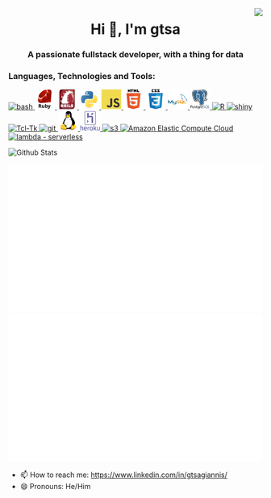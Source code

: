 <p>
  <img src="https://weather-icon.journeyad.repl.co/@london?v=1" align="right">
</p>

<h1 align="center">Hi 👋, I'm gtsa</h1>
<h3 align="center">A passionate fullstack developer, with a thing for data</h3>

<h3 align="left">Languages, Technologies and Tools:</h3>
<p align="left">
  <a href="https://www.gnu.org/software/bash/" target="_blank">
    <img src="https://www.vectorlogo.zone/logos/gnu_bash/gnu_bash-icon.svg" alt="bash" width="40" height="40" title="Bash"/> 
  </a>
  <a href="https://www.ruby-lang.org/" target="_blank">
    <img src="https://raw.githubusercontent.com/devicons/devicon/master/icons/ruby/ruby-original-wordmark.svg" alt="ruby" width="40" height="40" title="Ruby"/>
  </a>
   <a href="https://rubyonrails.org" target="_blank">
    <img src="https://raw.githubusercontent.com/devicons/devicon/master/icons/rails/rails-original-wordmark.svg" alt="rails" width="40" height="40" title="Ruby on Rails"/>
  </a>
  <a href="https://www.python.org" target="_blank">
    <img src="https://raw.githubusercontent.com/devicons/devicon/master/icons/python/python-original.svg" alt="python" width="40" height="40" title="Python"/>
  </a>
  <a href="https://developer.mozilla.org/en-US/docs/Web/JavaScript" target="_blank">
    <img src="https://raw.githubusercontent.com/devicons/devicon/master/icons/javascript/javascript-original.svg" alt="js" width="40" height="40" title="JavaScript"/>
  </a>
  <a href="https://www.w3.org/html/" target="_blank">
    <img src="https://raw.githubusercontent.com/devicons/devicon/master/icons/html5/html5-original-wordmark.svg" alt="html5" width="40" height="40" title="HTML5"/>
  </a>
  <a href="https://www.w3schools.com/css/" target="_blank">
    <img src="https://raw.githubusercontent.com/devicons/devicon/master/icons/css3/css3-original-wordmark.svg" alt="css3" width="40" height="40" title="CSS3"/>
  </a>
  <a href="https://www.mysql.com/" target="_blank">
    <img src="https://raw.githubusercontent.com/devicons/devicon/master/icons/mysql/mysql-original-wordmark.svg" alt="mysql" width="40" height="40" title="MySQL"/>
  </a>
  <a href="https://www.postgresql.org" target="_blank">
    <img src="https://raw.githubusercontent.com/devicons/devicon/master/icons/postgresql/postgresql-original-wordmark.svg" alt="postgresql" width="40" height="40" title="PostgreSQL"/>
  </a>
  <a href="https://www.r-project.org/" target="_blank">
    <img src="https://upload.wikimedia.org/wikipedia/commons/thumb/1/1b/R_logo.svg/724px-R_logo.svg.png?20160212050515" alt="R" width="40" height="40" title="R"/>
  </a>
  <a href="https://shiny.rstudio.com/" target="_blank">
    <img src="https://community.rstudio.com/uploads/default/original/1X/c017cef9c13bc937df73659d3b5b1411a39c7ed2.png" alt="shiny" width="40" title="Shiny" height="40"/>
  </a>
  <a href="https://www.tcl.tk/" target="_blank">
    <img src="https://wiki.tcl-lang.org/image/Tcl%2FTk+Core+Logo+128+Alternate" alt="Tcl-Tk" width="40" height="40" title="Tcl/Tk"/>
  </a>
  <a href="https://git-scm.com/" target="_blank">
    <img src="https://www.vectorlogo.zone/logos/git-scm/git-scm-icon.svg" alt="git" width="40" height="40" title="Git"/>
  </a>
  <a href="https://www.linux.org/" target="_blank">
    <img src="https://raw.githubusercontent.com/devicons/devicon/master/icons/linux/linux-original.svg" alt="linux" width="40" height="40" title="GNU/Linux"/>
  </a>
  <a href="https://www.heroku.com/" target="_blank">
    <img src="https://raw.githubusercontent.com/devicons/devicon/master/icons/heroku/heroku-original-wordmark.svg" alt="heroku" width="40" height="40" title="Heroku"/>
  </a>
  <a href="https://aws.amazon.com/s3/" target="_blank">
    <img src="https://user-images.githubusercontent.com/2277182/75613896-f24f5800-5b32-11ea-966e-4ed4b41f873a.png" alt="s3" width="40" height="40" title="Amazon S3"/>
  </a>
  <a href="https://aws.amazon.com/ec2/" target="_blank">
    <img src="https://upload.wikimedia.org/wikipedia/commons/thumb/b/b9/AWS_Simple_Icons_Compute_Amazon_EC2_Instances.svg/1024px-AWS_Simple_Icons_Compute_Amazon_EC2_Instances.svg.png" alt="Amazon Elastic Compute Cloud" width="40" height="40" title="Amazon Elastic Compute Cloud (EC2)"/>
  </a>
  <a href="https://www.serverless.com/framework/docs/providers/aws/guide/functions" target="_blank">
    <img src="https://cdn.worldvectorlogo.com/logos/aws-lambda-1.svg" alt="lambda - serverless" width="40" height="40" title="Serverless Computing - AWS Lambda"/>
  </a>
</p>
  
  
<!--   SciPy
  https://upload.wikimedia.org/wikipedia/commons/thumb/b/b2/SCIPY_2.svg/1200px-SCIPY_2.svg.png
  Scikitlearn
  https://upload.wikimedia.org/wikipedia/commons/0/05/Scikit_learn_logo_small.svg
  NumPy
  https://user-images.githubusercontent.com/67586773/105040771-43887300-5a88-11eb-9f01-bee100b9ef22.png
  PanDas
  https://upload.wikimedia.org/wikipedia/commons/thumb/2/22/Pandas_mark.svg/1200px-Pandas_mark.svg.png
  Matplotlib
  https://upload.wikimedia.org/wikipedia/commons/thumb/8/84/Matplotlib_icon.svg/1200px-Matplotlib_icon.svg.png
  Seaborn
  https://seeklogo.com/images/S/seaborn-logo-244EB2DEC5-seeklogo.com.png
  ggplot2
  https://raw.githubusercontent.com/rstudio/hex-stickers/master/PNG/ggplot2.png -->





![Github Stats](https://github-readme-stats.vercel.app/api?username=gtsa&bg_color=30,e96443,904e95&title_color=fff&text_color=fff)

![](https://raw.githubusercontent.com/gtsa/github-stats-transparent/output/generated/overview.svg)
![](https://raw.githubusercontent.com/gtsa/github-stats-transparent/output/generated/languages.svg)

<!-- - 🔭 I’m currently working on ...
- 🌱 I’m currently learning ...
- 👯 I’m looking to collaborate on ...
- 🤔 I’m looking for help with ...
- 💬 Ask me about ... -->
- 📫 How to reach me: https://www.linkedin.com/in/gtsagiannis/
- 😄 Pronouns: He/Him
<!-- - ⚡ Fun fact: ... -->
